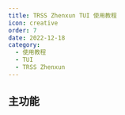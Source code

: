 ```yaml
---
title: TRSS Zhenxun TUI 使用教程
icon: creative
order: 7
date: 2022-12-18
category:
  - 使用教程
  - TUI
  - TRSS Zhenxun
---
```


## 主功能
